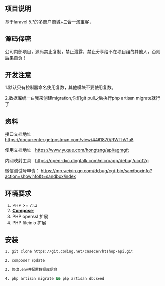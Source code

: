 ## 项目说明

基于laravel 5.7的多商户商城+三合一淘宝客，

## 源码保密

公司内部项目，源码禁止复制，禁止泄露，禁止分享给不在项目组的其他人，否则后果自负！

## 开发注意

1.默认只有控制器命名使用复数，其他模块不要使用复数。

2.数据库统一由我来创建migration,你们git pull之后执行php artisan migrate就行了

## 资料

接口文档地址：https://documenter.getpostman.com/view/4461870/RWThV1uB

使用文档地址：https://www.yuque.com/hongtang/api/agmgft

内网映射工具：https://open-doc.dingtalk.com/microapp/debug/ucof2g

微信测试号申请： https://mp.weixin.qq.com/debug/cgi-bin/sandboxinfo?action=showinfo&t=sandbox/index

## 环境要求

1. PHP >= 7.1.3
2. **[Composer](https://getcomposer.org/)**
3. PHP openssl 扩展
4. PHP fileinfo 扩展

## 安装
```bash
1. git clone https://git.coding.net/cnsecer/htshop-api.git

2. composer update 

3. 修改.env并配置数据库信息

4. php artisan migrate && php artisan db:seed


```
